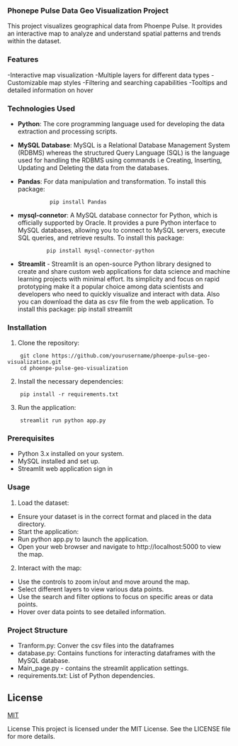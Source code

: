 ### Phonepe Pulse Data Geo Visualization Project
This project visualizes geographical data from Phoenpe Pulse. It provides an interactive map to analyze and understand spatial patterns and trends within the dataset.

### Features
-Interactive map visualization
-Multiple layers for different data types
-Customizable map styles
-Filtering and searching capabilities
-Tooltips and detailed information on hover
### Technologies Used

- **Python**: The core programming language used for developing the data extraction and processing scripts.
- **MySQL Database**: MySQL is a Relational Database Management System (RDBMS) whereas the structured Query Language (SQL) is the language used for handling the RDBMS using commands i.e Creating, Inserting, Updating and Deleting the data from the databases.
- **Pandas**: For data manipulation and transformation.
To install this package:
                
                pip install Pandas
- **mysql-connetor**: A MySQL database connector for Python, which is officially supported by Oracle. It provides a pure Python interface to MySQL databases, allowing you to connect to MySQL servers, execute SQL queries, and retrieve results.
To install this package:

               pip install mysql-connector-python
- **Streamlit** - Streamlit is an open-source Python library designed to create and share custom web applications for data science and machine learning projects with minimal effort. Its simplicity and focus on rapid prototyping make it a popular choice among data scientists and developers who need to quickly visualize and interact with data. Also you can download the data as csv file from the web application.
To install this package:
                pip install streamlit
### Installation
1. Clone the repository:
```
    git clone https://github.com/yourusername/phoenpe-pulse-geo-visualization.git
    cd phoenpe-pulse-geo-visualization
```
2. Install the necessary dependencies:
```
    pip install -r requirements.txt
```
3. Run the application:
```
    streamlit run python app.py
```
### Prerequisites
- Python 3.x installed on your system.
- MySQL installed and set up.
- Streamlit web application sign in 
### Usage
1. Load the dataset:

- Ensure your dataset is in the correct format and placed in the data directory.
- Start the application:
- Run python app.py to launch the application.
- Open your web browser and navigate to http://localhost:5000 to view the map.
2. Interact with the map:

- Use the controls to zoom in/out and move around the map.
- Select different layers to view various data points.
- Use the search and filter options to focus on specific areas or data points.
- Hover over data points to see detailed information.


### Project Structure

- Tranform.py: Conver the csv files into the dataframes 
- database.py: Contains functions for interacting dataframes with the MySQL database. 
- Main_page.py - contains the streamlit application settings. 
- requirements.txt: List of Python dependencies.  
## License

[MIT](https://choosealicense.com/licenses/mit/)

License This project is licensed under the MIT License. See the LICENSE file for more details.
